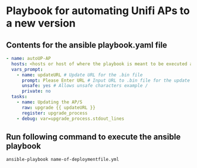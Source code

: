 # Playbook for automating Unifi APs to a new version


## Contents for the ansible playbook.yaml file
```yml
- name: autoUP-AP
  hosts: <hosts or host of where the playbook is meant to be executed at>
  vars_prompt:
    - name: updateURL # Update URL for the .bin file
      prompt: Please Enter URL # Input URL to .bin file for the update
      unsafe: yes # Allows unsafe characters example /
      private: no
  tasks:
    - name: Updating the AP/S
      raw: upgrade {{ updateURL }}
      register: upgrade_process
    - debug: var=upgrade_process.stdout_lines
```


## Run following command to execute the ansible playbook
```bash
ansible-playbook name-of-deploymentfile.yml
```

